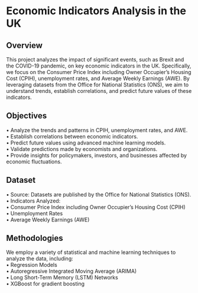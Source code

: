 # Economic Indicators Analysis in the UK

## Overview
This project analyzes the impact of significant events, such as Brexit and the COVID-19 pandemic, on key economic indicators in the UK. Specifically, we focus on the Consumer Price Index including Owner Occupier’s Housing Cost (CPIH), unemployment rates, and Average Weekly Earnings (AWE). By leveraging datasets from the Office for National Statistics (ONS), we aim to understand trends, establish correlations, and predict future values of these indicators.

## Objectives
• Analyze the trends and patterns in CPIH, unemployment rates, and AWE.  
• Establish correlations between economic indicators.  
• Predict future values using advanced machine learning models.  
• Validate predictions made by economists and organizations.  
• Provide insights for policymakers, investors, and businesses affected by economic fluctuations.  

## Dataset
•	Source: Datasets are published by the Office for National Statistics (ONS).  
•	Indicators Analyzed:  
•	Consumer Price Index including Owner Occupier’s Housing Cost (CPIH)  
•	Unemployment Rates  
•	Average Weekly Earnings (AWE)  

## Methodologies
We employ a variety of statistical and machine learning techniques to analyze the data, including:  
•	Regression Models  
•	Autoregressive Integrated Moving Average (ARIMA)  
•	Long Short-Term Memory (LSTM) Networks  
•	XGBoost for gradient boosting  
